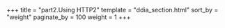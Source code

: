 +++
title = "part2.Using HTTP2"
template = "ddia_section.html"
sort_by = "weight"
paginate_by = 100
weight = 1
+++

